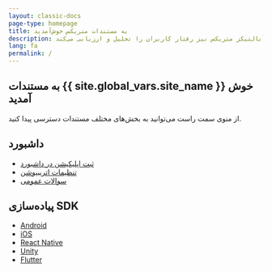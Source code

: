 ```yaml
---
layout: classic-docs
page-type: homepage
title: به مستندات متریکس خوش‌آمدید
description: متریکس یک پلتفرم هوشمند آنالیز موبایل مارکتینگ در ایران است که امکان شناسایی منابع،‌ کانال‌ها و کمپین‌های تبلیغاتی جذب کاربر را فراهم می‌کند و سرویس آنالتیکز متریکس نیز رفتار کاربران را تحلیل و ارزیابی می‌کند
lang: fa
permalink: /
---
```


<h2>به مستندات {{ site.global_vars.site_name }} خوش آمدید</h2>
از منوی سمت راست می‌توانید به بخش‌های مختلف مستندات دسترسی پیدا کنید.

<div class="row">
  <div class="col-12 col-sm-6">
    <div class="home-card">
      <h2>داشبورد</h2>
      <ul>
        <li><a href="{{ site.baseurl }}/faq/setup-app/">ثبت اپلیکیشن در داشبورد</a></li>
        <li><a href="{{ site.baseurl }}/faq/attribution-settings/">تنظیمات اتریبیوشن</a></li>
        <li><a href="{{ site.baseurl }}/faq/general-questions/">سوالات عمومی</a></li>
      </ul>
    </div>
  </div>
  <div class="col-12 col-sm-6">
    <div class="home-card">
      <h2>پیاده‌سازی SDK</h2>
      <ul>
        <li><a href="{{ site.baseurl }}/sdk/android/">Android</a></li>
        <li><a href="{{ site.baseurl }}/sdk/ios/">iOS</a></li>
        <li><a href="{{ site.baseurl }}/sdk/react-native/">React Native</a></li>
        <li><a href="{{ site.baseurl }}/sdk/unity/">Unity</a></li>
        <li><a href="{{ site.baseurl }}/sdk/flutter/">Flutter</a></li>
      </ul>
    </div>
  </div>
</div>
